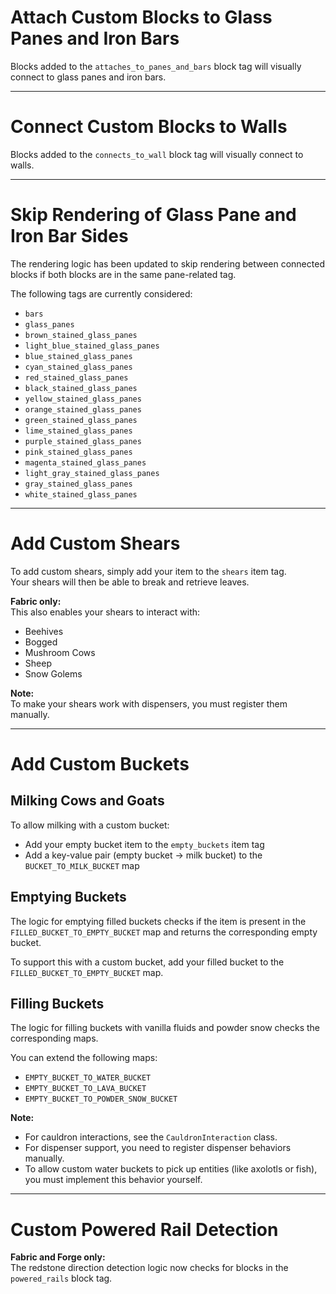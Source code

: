 # Attach Custom Blocks to Glass Panes and Iron Bars
Blocks added to the `attaches_to_panes_and_bars` block tag will visually connect to glass panes and iron bars.

---

# Connect Custom Blocks to Walls
Blocks added to the `connects_to_wall` block tag will visually connect to walls.

---

# Skip Rendering of Glass Pane and Iron Bar Sides
The rendering logic has been updated to skip rendering between connected blocks if both blocks are in the same pane-related tag.

The following tags are currently considered:
- `bars`
- `glass_panes`
- `brown_stained_glass_panes`
- `light_blue_stained_glass_panes`
- `blue_stained_glass_panes`
- `cyan_stained_glass_panes`
- `red_stained_glass_panes`
- `black_stained_glass_panes`
- `yellow_stained_glass_panes`
- `orange_stained_glass_panes`
- `green_stained_glass_panes`
- `lime_stained_glass_panes`
- `purple_stained_glass_panes`
- `pink_stained_glass_panes`
- `magenta_stained_glass_panes`
- `light_gray_stained_glass_panes`
- `gray_stained_glass_panes`
- `white_stained_glass_panes`

---

# Add Custom Shears

To add custom shears, simply add your item to the `shears` item tag.  
Your shears will then be able to break and retrieve leaves.

**Fabric only:**  
This also enables your shears to interact with:
- Beehives
- Bogged
- Mushroom Cows
- Sheep
- Snow Golems

**Note:**  
To make your shears work with dispensers, you must register them manually.

---

# Add Custom Buckets

## Milking Cows and Goats
To allow milking with a custom bucket:
- Add your empty bucket item to the `empty_buckets` item tag
- Add a key-value pair (empty bucket → milk bucket) to the `BUCKET_TO_MILK_BUCKET` map

## Emptying Buckets
The logic for emptying filled buckets checks if the item is present in the `FILLED_BUCKET_TO_EMPTY_BUCKET` map and returns the corresponding empty bucket.

To support this with a custom bucket, add your filled bucket to the `FILLED_BUCKET_TO_EMPTY_BUCKET` map.

## Filling Buckets
The logic for filling buckets with vanilla fluids and powder snow checks the corresponding maps.

You can extend the following maps:
- `EMPTY_BUCKET_TO_WATER_BUCKET`
- `EMPTY_BUCKET_TO_LAVA_BUCKET`
- `EMPTY_BUCKET_TO_POWDER_SNOW_BUCKET`

**Note:**
- For cauldron interactions, see the `CauldronInteraction` class.
- For dispenser support, you need to register dispenser behaviors manually.
- To allow custom water buckets to pick up entities (like axolotls or fish), you must implement this behavior yourself.

---

# Custom Powered Rail Detection
**Fabric and Forge only:**  
The redstone direction detection logic now checks for blocks in the `powered_rails` block tag.